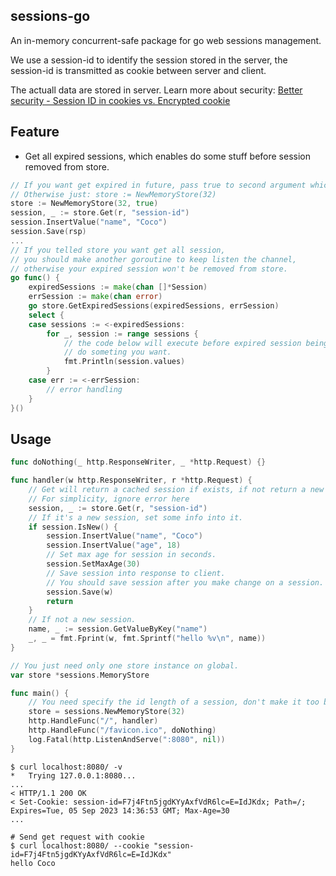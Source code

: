 ## sessions-go

An in-memory concurrent-safe package for go web sessions management. 

We use a session-id to identify the session stored in the server, the session-id is transmitted as cookie between server and client.

The actuall data are stored in server. Learn more about security: [Better security - Session ID in cookies vs. Encrypted cookie](https://security.stackexchange.com/questions/174334/better-security-session-id-in-cookies-vs-encrypted-cookie)

## Feature
- Get all expired sessions, which enables do some stuff before session removed from store. 

```go
// If you want get expired in future, pass true to second argument which is optional.
// Otherwise just: store := NewMemoryStore(32)
store := NewMemoryStore(32, true)
session, _ := store.Get(r, "session-id")
session.InsertValue("name", "Coco")
session.Save(rsp)
...
// If you telled store you want get all session, 
// you should make another goroutine to keep listen the channel, 
// otherwise your expired session won't be removed from store.
go func() {
    expiredSessions := make(chan []*Session)
    errSession := make(chan error)
    go store.GetExpiredSessions(expiredSessions, errSession)
    select {
    case sessions := <-expiredSessions:
        for _, session := range sessions {
			// the code below will execute before expired session being removed.
			// do someting you want.
            fmt.Println(session.values)
        }
    case err := <-errSession:
        // error handling
    }
}()
```

## Usage

```go
func doNothing(_ http.ResponseWriter, _ *http.Request) {}

func handler(w http.ResponseWriter, r *http.Request) {
	// Get will return a cached session if exists, if not return a new one.
	// For simplicity, ignore error here
	session, _ := store.Get(r, "session-id")
	// If it's a new session, set some info into it.
	if session.IsNew() {
		session.InsertValue("name", "Coco")
		session.InsertValue("age", 18)
		// Set max age for session in seconds.
		session.SetMaxAge(30)
		// Save session into response to client.
		// You should save session after you make change on a session.
		session.Save(w)
		return
	}
	// If not a new session.
	name, _ := session.GetValueByKey("name")
	_, _ = fmt.Fprint(w, fmt.Sprintf("hello %v\n", name))
}

// You just need only one store instance on global.
var store *sessions.MemoryStore

func main() {
	// You need specify the id length of a session, don't make it too big.
	store = sessions.NewMemoryStore(32)
	http.HandleFunc("/", handler)
	http.HandleFunc("/favicon.ico", doNothing)
	log.Fatal(http.ListenAndServe(":8080", nil))
}
```

```shell
$ curl localhost:8080/ -v 
*   Trying 127.0.0.1:8080...
...
< HTTP/1.1 200 OK
< Set-Cookie: session-id=F7j4Ftn5jgdKYyAxfVdR6lc=E=IdJKdx; Path=/; Expires=Tue, 05 Sep 2023 14:36:53 GMT; Max-Age=30
...

# Send get request with cookie
$ curl localhost:8080/ --cookie "session-id=F7j4Ftn5jgdKYyAxfVdR6lc=E=IdJKdx"
hello Coco
```